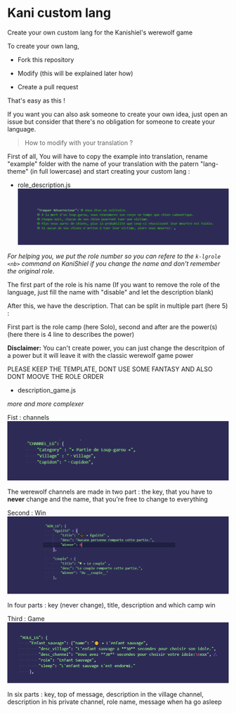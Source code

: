 # Kani custom lang
Create your own custom lang for the Kanishiel's werewolf game

To create your own lang, 

 - Fork this repository
 
 - Modify (this will be explained later how)
 
 - Create a pull request


That's easy as this !

If you want you can also ask someone to create your own idea, just open an issue but consider that there's no obligation for someone to create your language.


> How to modify with your translation ? 

First of all, 
You will have to copy the example into translation, rename "example" folder with the name of your translation with the patern "lang-theme" (in full lowercase) and start creating your custom lang :


 - role_description.js
![Role Example](docs/roleexample.png)

*For helping you, we put the role number so you can refere to the `k-lgrole <nb>` command on KaniShiel if you change the name and don't remember the original role.*

The first part of the role is his name (If you want to remove the role of the language, just fill the name with "disable" and let the description blank)

After this, we have the description. That can be split in multiple part (here 5) :

First part is the role camp (here Solo), second and after are the power(s) (here there is 4 line to describes the power)

**Disclaimer:** You can't create power, you can just change the descritpion of a power but it will leave it with the classic werewolf game power

PLEASE KEEP THE TEMPLATE, DONT USE SOME FANTASY AND ALSO DONT MOOVE THE ROLE ORDER

 - description_game.js
 
*more and more complexer*

Fist : channels
![Channel Example](docs/channelexample.png)

The werewolf channels are made in two part : the key, that you have to **never** change and the name, that you're free to change to everything

Second : Win
![Win Example](docs/winexample.png)

In four parts : key (never change), title, description and which camp win

Third : Game
![Game Example](docs/gameexample.png)

In six parts : key, top of message, description in the village channel, description in his private channel, role name, message when ha go asleep
